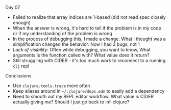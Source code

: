 Day 07

- Failed to realize that array indices are 1-based (did not read spec closely enough)
- When the answer is wrong, it's hard to tell if the problem is in my code or if my understanding of the problem is wrong
- In the process of debugging this, I made a change. What I thought was a simplification changed the behavior. Now I had 2 bugs, not 1
- *Lack of visibility*: Often while debugging, you want to know, What arguments is the function called with? What value does it return?
- Still struggling with CIDER - it's too much work to reconnect to a running `clj` repl

Conclusions

- Use `clojure.tools.trace` more often
- Keep aliases around in `~/.clojure/deps.edn` to easily add a dependency
- Need to smooth out my REPL editor workflow. What value is CIDER actually giving me? Should I just go back to inf-clojure?
